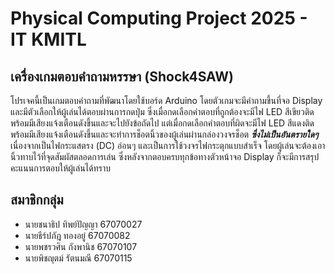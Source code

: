 #  Physical Computing Project 2025 - IT KMITL
## เครื่องเกมตอบคำถามหรรษา (Shock4SAW)
โปรเจคนี้เป็นเกมตอบคำถามที่พัฒนาโดยใช้บอร์ด Arduino โดยตัวเกมจะมีคำถามขึ้นที่จอ Display และมีตัวเลือกให้ผู้เล่นได้ตอบผ่านการกดปุ่ม ซึ่งเมื่อกดเลือกคำตอบที่ถูกต้องจะมีไฟ LED สีเขียวติดพร้อมมีเสียงแจ้งเตือนดังขึ้นและจะไปยังข้อถัดไป แต่เมื่อกดเลือกคำตอบที่ผิดจะมีไฟ LED สีแดงติดพร้อมมีเสียงแจ้งเตือนดังขึ้นและจะทำการช็อตนิ้วของผู้เล่นผ่านกล่องวงจรช็อต _**ซึ่งไม่เป็นอันตรายใดๆ**_ เนื่องจากเป็นไฟกระแสตรง (DC) อ่อนๆ และเป็นการใช้วงจรไฟกระตุกแบบสำเร็จ โดยผู้เล่นจะต้องเอานิ้วทาบไว้ที่จุดสัมผัสตลอดการเล่น ซึ่งหลังจากตอบครบทุกข้อทางตัวหน้าจอ Display ก็จะมีการสรุปคะแนนการตอบให้ผู้เล่นได้ทราบ

## สมาชิกกลุ่ม
- นายชนาธิป ทิพย์ปัญญา 67070027
- นายธีร์ปภัฎ ทองอยู่ 67070082
- นายพชรวศิน กังพานิช 67070107
- นายพิชญุตม์ รัตนมณี 67070115
